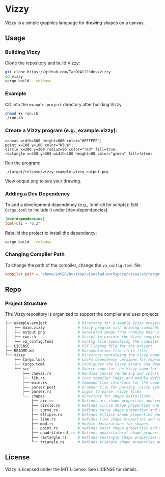 # Vizzy

Vizzy is a simple graphics language for drawing shapes on a canvas.

## Usage

### Building Vizzy

Clone the repository and build Vizzy:

```bash
git clone https://github.com/TanOfAllCodes/vizzy
cd vizzy
cargo build --release
```

### Example 

CD into the `example-project` directory after building Vizzy. 

```bash 
chmod +x run.sh 
./run.sh
```

### Create a Vizzy program (e.g., example.vizzy):

```vizzy
canvas width=800 height=600 color="#FFFFFF";
point x=100 y=100 color="blue";
circle x=200 y=200 radius=50 color="red" fill=true;
rectangle x=300 y=300 width=100 height=80 color="green" fill=false;
```

Run the program:

```bash
./target/release/vizzy example.vizzy output.png
```

View output.png to see your drawing.

### Adding a Dev Dependency

To add a development dependency (e.g., toml-cli for scripts):
Edit `Cargo.toml` to include it under [dev-dependencies]:

```toml
[dev-dependencies]
toml-cli = "0.2"
```

Rebuild the project to install the dependency:

```bash
cargo build --release
```

###  Changing Compiler Path 

To change the path of the compiler, change the `va_config.toml` file:

```toml
compiler_path = "/home/$USER/Desktop/visualad-workspace/visualad/target/release/vizzy"
```

## Repo 

### Project Structure

The Vizzy repository is organized to support the compiler and user projects:

```bash
├── example-project              # Directory for a sample Vizzy project
│   ├── main.vizzy               # Vizzy program with drawing commands
│   ├── output.png               # Generated image from running main.vizzy
│   ├── run.sh                   # Script to execute the Vizzy compiler
│   └── va_config.toml           # Config file specifying the compiler path
├── LICENSE                      # MIT license file for the project
├── README.md                    # Documentation file (this file)
└── vizzy                        # Directory containing the Vizzy compiler
    ├── Cargo.lock               # Locks dependency versions for reproducibility
    ├── Cargo.toml               # Configures the vizzy binary and dependencies
    └── src                      # Source code for the Vizzy compiler
        ├── canvas.rs            # Handles canvas rendering and colors
        ├── lib.rs               # Core compiler logic and module definitions
        ├── main.rs              # Command-line interface for the compiler
        ├── parser.pest          # Grammar file for parsing .vizzy syntax
        ├── parser.rs            # Logic to parse .vizzy files
        └── shapes               # Directory for shape definitions
            ├── arc.rs           # Defines arc shape properties and rendering
            ├── circle.rs        # Defines circle shape properties and rendering
            ├── curve.rs         # Defines curve shape properties and rendering
            ├── ellipse.rs       # Defines ellipse shape properties and rendering
            ├── line.rs          # Defines line shape properties and rendering
            ├── mod.rs           # Module declarations for shapes
            ├── point.rs         # Defines point shape properties and rendering
            ├── quadrilateral.rs # Defines quadrilateral shape properties and rendering
            ├── rectangle.rs     # Defines rectangle shape properties and rendering
            └── triangle.rs      # Defines triangle shape properties and rendering
```

## License

Vizzy is licensed under the MIT License. See LICENSE for details.